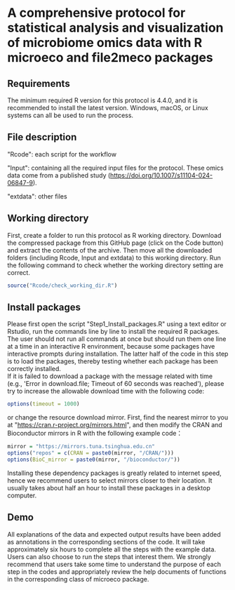 
# A comprehensive protocol for statistical analysis and visualization of microbiome omics data with R microeco and file2meco packages



## Requirements

The minimum required R version for this protocol is 4.4.0, and it is recommended to install the latest version.
Windows, macOS, or Linux systems can all be used to run the process.


## File description

"Rcode": each script for the workflow

"Input": containing all the required input files for the protocol. These omics data come from a published study (https://doi.org/10.1007/s11104-024-06847-9).

"extdata": other files


## Working directory

First, create a folder to run this protocol as R working directory.
Download the compressed package from this GitHub page (click on the Code button) and extract the contents of the archive.
Then move all the downloaded folders (including Rcode, Input and extdata) to this working directory.
Run the following command to check whether the working directory setting are correct.

```r
source("Rcode/check_working_dir.R")
```


## Install packages

Please first open the script "Step1_Install_packages.R" using a text editor or Rstudio,
run the commands line by line to install the required R packages. 
The user should not run all commands at once but should run them one line at a time in an interactive R environment, 
because some packages have interactive prompts during installation.
The latter half of the code in this step is to load the packages, thereby testing whether each package has been correctly installed.  
If it is failed to download a package with the message related with time (e.g., 'Error in download.file; Timeout of 60 seconds was reached'),
please try to increase the allowable download time with the following code:

```r
options(timeout = 1000)
```

or change the resource download mirror. First, find the nearest mirror to you at "https://cran.r-project.org/mirrors.html", 
and then modify the CRAN and Bioconductor mirrors in R with the following example code：

```r
mirror = "https://mirrors.tuna.tsinghua.edu.cn"
options("repos" = c(CRAN = paste0(mirror, "/CRAN/")))
options(BioC_mirror = paste0(mirror, "/bioconductor/"))
```

Installing these dependency packages is greatly related to internet speed, hence we recommend users to select mirrors closer to their location.
It usually takes about half an hour to install these packages in a desktop computer.


## Demo

All explanations of the data and expected output results have been added as annotations in the corresponding sections of the code.
It will take approximately six hours to complete all the steps with the example data. 
Users can also choose to run the steps that interest them.
We strongly recommend that users take some time to understand the purpose of each step in the codes and 
appropriately review the help documents of functions in the corresponding class of microeco package. 









